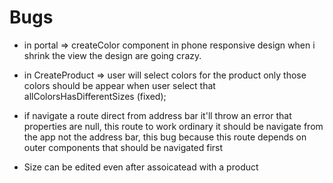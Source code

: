 # Bugs

- in portal => createColor component in phone responsive design when i shrink the view the design are going crazy.
- in CreateProduct => user will select colors for the product only those colors should be appear when user select that allColorsHasDifferentSizes (fixed);

- if navigate a route direct from address bar it'll throw an error that properties are null, this route to work ordinary it should be navigate from the app not the address bar, this bug because this route depends on outer components that should be navigated first

- Size can be edited even after assoicatead with a product